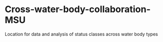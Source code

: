 # Cross-water-body-collaboration-MSU
Location for data and analysis of status classes across water body types

